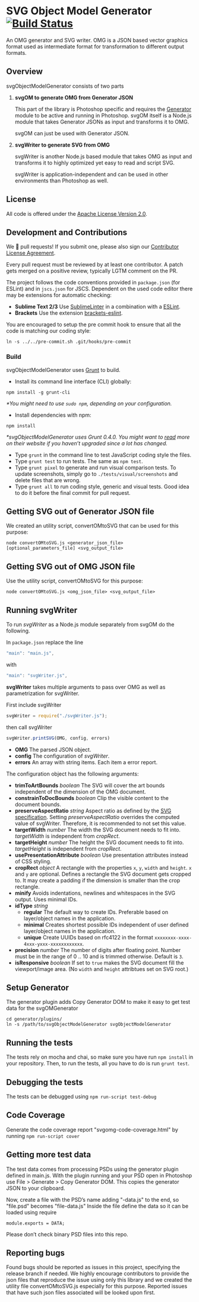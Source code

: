# SVG Object Model Generator  [![Build Status](https://travis-ci.org/adobe-research/svgObjectModelGenerator.png?branch=master)](https://travis-ci.org/adobe-research/svgObjectModelGenerator)


An OMG generator and SVG writer. OMG is a JSON based vector graphics format used as intermediate format for transformation to different output formats.

## Overview

svgObjectModelGenerator consists of two parts

1. **svgOM to generate OMG from Generator JSON**

	This part of the library is Photoshop specific and requires the [Generator](https://github.com/adobe-photoshop/generator-core) module to be active and running in Photoshop. svgOM itself is a Node.js module that takes Generator JSONs as input and transforms it to OMG.

	svgOM can just be used with Generator JSON.

2. **svgWriter to generate SVG from OMG**

	svgWriter is another Node.js based module that takes OMG as input and transforms it to highly optimized yet easy to read and script SVG.

	svgWriter is application-independent and can be used in other environments than Photoshop as well.

## License
All code is offered under the [Apache License Version 2.0](http://www.apache.org/licenses/LICENSE-2.0).


## Development and Contributions

We :clap: pull requests! If you submit one, please also sign our [Contributor License Agreement](https://adobe.echosign.com/public/esignWidget?wid=9SNA9H6XX64Q5C).

Every pull request must be reviewed by at least one contributor. A patch gets merged on a positive review, typically LGTM comment on the PR.

The project follows the code conventions provided in `package.json` (for ESLint) and in `jscs.json` for JSCS. Dependent on the used code editor there may be extensions for automatic checking:

* **Sublime Text 2/3** Use [SublimeLinter](https://github.com/roadhump/SublimeLinter-eslint) in a combination with a [ESLint](https://github.com/roadhump/SublimeLinter-eslint).
* **Brackets** Use the extension [brackets-eslint](https://github.com/peol/brackets-eslint).

You are encouraged to setup the pre commit hook to ensure that all the code is matching our coding style:

```
ln -s ../../pre-commit.sh .git/hooks/pre-commit
```

### Build

svgObjectModelGenerator uses [Grunt](http://gruntjs.com/) to build.

* Install its command line interface (CLI) globally:
```
npm install -g grunt-cli
```
_*You might need to use `sudo npm`, depending on your configuration._

* Install dependencies with npm:
```
npm install
```
_*svgObjectModelGenerator uses Grunt 0.4.0. You might want to [read](http://gruntjs.com/getting-started) more on their website if you haven’t upgraded since a lot has changed._

* Type `grunt` in the command line to test JavaScript coding style the files.
* Type `grunt test` to run tests. The same as `npm test`.
* Type `grunt pixel` to generate and run visual comparison tests. To update screenshots, simply go to `./tests/visual/screenshots` and delete files that are wrong.
* Type `grunt all` to run coding style, generic and visual tests. Good idea to do it before the final commit for pull request.

## Getting SVG out of Generator JSON file

We created an utility script, convertOMtoSVG that can be used for this purpose:
```
node convertOMtoSVG.js <generator_json_file> [optional_parameters_file] <svg_output_file>
```

## Getting SVG out of OMG JSON file

Use the utility script, convertOMtoSVG for this purpose:
```
node convertOMtoSVG.js <omg_json_file> <svg_output_file>
```

## Running svgWriter

To run *svgWriter* as a Node.js module separately from svgOM do the following.

In `package.json` replace the line

```javascript
"main": "main.js",
```

with

```javascript
"main": "svgWriter.js",
```

**svgWriter** takes multiple arguments to pass over OMG as well as parametrization for svgWriter.

First include svgWriter

```javascript
svgWriter = require("./svgWriter.js");
```

then call svgWriter

```javascript
svgWriter.printSVG(OMG, config, errors)
```

* **OMG** The parsed JSON object.
* **config** The configuration of *svgWriter*.
* **errors** An array with string items. Each item a error report.

The configuration object has the following arguments:

* **trimToArtBounds** *boolean* The SVG will cover the art bounds independent of the dimension of the OMG document.
* **constrainToDocBounds** *boolean* Clip the visible content to the document bounds.
* **preserveAspectRatio** *string* Aspect ratio as defined by the [SVG specification](http://www.w3.org/TR/SVG/coords.html#PreserveAspectRatioAttribute). Setting *preserveAspectRatio* overrides the computed value of svgWriter. Therefore, it is recommended to not set this value.
* **targetWidth** *number* The width the SVG document needs to fit into. *targetWidth* is independent from *cropRect*.
* **targetHeight** *number* The height the SVG document needs to fit into. *targetHeight* is independent from *cropRect*.
* **usePresentationAttribute** *boolean* Use presentation attributes instead of CSS styling.
* **cropRect** *object* A rectangle with the properties `x`, `y`, `width` and `height`. `x` and `y` are optional. Defines a rectangle the SVG document gets cropped to. It may create a padding if the dimension is smaller than the crop rectangle.
* **minify** Avoids indentations, newlines and whitespaces in the SVG output. Uses minimal IDs.
* **idType** *string*
    * **regular** The default way to create IDs. Preferable based on layer/object names in the application.
    * **minimal** Creates shortest possible IDs independent of user defined layer/object names in the application.
    * **unique** Create UUIDs based on rfc4122 in the format `xxxxxxxx-xxxx-4xxx-yxxx-xxxxxxxxxxxx`.
* **precision** *number* The number of digits after floating point. Number must be in the range of 0 .. 10 and is trimmed otherwise. Default is `3`.
* **isResponsive** *boolean* If set to `true` makes the SVG document fill the viewport/image area. (No `width` and `height` attribtues set on SVG root.)

## Setup Generator

The generator plugin adds Copy Generator DOM to make it easy to get test data for the svgOMGenerator

    cd generator/plugins/
    ln -s /path/to/svgObjectModelGenerator svgObjectModelGenerator

## Running the tests

The tests rely on mocha and chai, so make sure you have run `npm install` in your repository. Then, to run the tests, all you have to do is run `grunt test`.

## Debugging the tests

The tests can be debugged using `npm run-script test-debug`

## Code Coverage

Generate the code coverage report "svgomg-code-coverage.html" by running `npm run-script cover`

## Getting more test data

The test data comes from processing PSDs using the generator plugin defined in main.js.  With the plugin running and your PSD open in Photoshop use File > Generate > Copy Generator DOM.  This copies the generator JSON to your clipboard.

Now, create a file with the PSD’s name adding "-data.js" to the end, so "file.psd" becomes "file-data.js"  Inside the file define the data so it can be loaded using require

    module.exports = DATA;

Please don’t check binary PSD files into this repo.

## Reporting bugs

Found bugs should be reported as issues in this project, specifying the release branch if needed. We highly encourage contributors to provide the json files that reproduce the issue using only this library and we created the utility file convertOMtoSVG.js especially for this purpose. Reported issues that have such json files associated will be looked upon first.
